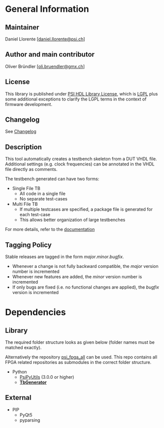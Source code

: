 # General Information

## Maintainer
Daniel Llorente [daniel.llorente@psi.ch]

## Author and main contributor
Oliver Bründler [oli.bruendler@gmx.ch]

## License
This library is published under [PSI HDL Library License](License.txt), which is [LGPL](LGPL2_1.txt) plus some additional exceptions to clarify the LGPL terms in the context of firmware development.

## Changelog
See [Changelog](Changelog.md)

## Description
This tool automatically creates a testbench skeleton from a DUT VHDL file. Additional settings (e.g. clock frequencies) can be annotated in the VHDL file directly as comments.

The testbench generated can have two forms:

* Single File TB
  * All code in a single file
  * No separate test-cases
* Multi File TB
  * If multiple testcases are specified, a package file is generated for each test-case
  * This allows better organization of large testbenches


For more details, refer to the [documentation](./doc/TbGenerator.pdf)

## Tagging Policy
Stable releases are tagged in the form *major*.*minor*.*bugfix*. 

* Whenever a change is not fully backward compatible, the *major* version number is incremented
* Whenever new features are added, the *minor* version number is incremented
* If only bugs are fixed (i.e. no functional changes are applied), the *bugfix* version is incremented

# Dependencies
## Library

The required folder structure looks as given below (folder names must be matched exactly). 

Alternatively the repository [psi\_fpga\_all](https://github.com/paulscherrerinstitute/psi_fpga_all) can be used. This repo contains all FPGA related repositories as submodules in the correct folder structure.
* Python
  * [PsiPyUtils](https://github.com/paulscherrerinstitute/PsiPyUtils) (3.0.0 or higher)
  * [**TbGenerator**](https://github.com/paulscherrerinstitute/TbGenerator) 

## External

* PIP
  * PyQt5
  * pyparsing
